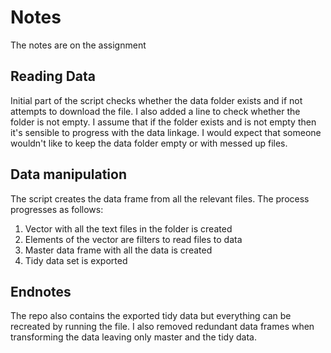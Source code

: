 # Notes
The notes are on the assignment 

## Reading Data
Initial part of the script checks whether the data folder exists and if not
attempts to download the file. I also added a line to check whether the folder
is not empty. I assume that if the folder exists and is not empty then it's
sensible to progress with the data linkage. I would expect that someone 
wouldn't like to keep the data folder empty or with messed up files.

## Data manipulation
The script creates the data frame from all the relevant files. The process
progresses as follows:

<ol>
<li>Vector with all the text files in the folder is created</li>
<li>Elements of the vector are filters to read files to data </li>
<li>Master data frame with all the data is created</li>
<li>Tidy data set is exported</li>
</ol>

## Endnotes
The repo also contains the exported tidy data but everything can be recreated 
by running the file. I also removed redundant data frames when transforming 
the data leaving only master and the tidy data.